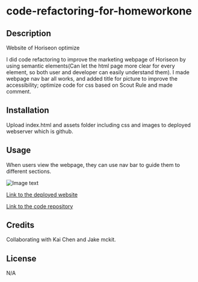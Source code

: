 # code-refactoring-for-homeworkone

## Description

Website of Horiseon optimize

I did code refactoring to improve the marketing webpage of Horiseon by using semantic elements(Can let the html page more clear for every element, so both user and developer can easily understand them). I made webpage nav bar all works, and added title for picture to improve the accessibility; optimize code for css based on Scout Rule and made comment.

## Installation 

Upload index.html and assets folder including css and images to deployed webserver which is github. 

## Usage

When users view the webpage, they can use nav bar to guide them to different sections.  

![Image text](https://raw.github.com/CQlove/code-refactoring-for-homeworkone/blob/main/assets/images/screenshot.png)

[Link to the deployed website](https://cqlove.github.io/code-refactoring-for-homeworkone/)

[Link to the code repository](https://github.com/CQlove/code-refactoring-for-homeworkone)


## Credits

Collaborating with Kai Chen and Jake mckit. 

## License

N/A
